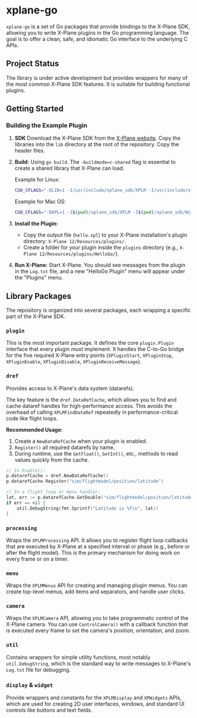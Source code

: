 # xplane-go

`xplane-go` is a set of Go packages that provide bindings to the X-Plane SDK, allowing you to write X-Plane plugins in the Go programming language. The goal is to offer a clean, safe, and idiomatic Go interface to the underlying C APIs.

## Project Status

The library is under active development but provides wrappers for many of the most common X-Plane SDK features. It is suitable for building functional plugins.

## Getting Started

### Building the Example Plugin

1. **SDK** Download the X-Plane SDK from the [X-Plane website](https://www.x-plane.com/download/sdk/).
   Copy the libraries into the `lib` directory at the root of the repository.
   Copy the header files.

1.  **Build:**  Using `go build`. The `-buildmode=c-shared` flag is essential to create a shared library that X-Plane can load.

    Example for Linux:
    ```bash
    CGO_CFLAGS="-DLIN=1 -I/usr/include/xplane_sdk/XPLM -I/usr/include/xplane_sdk/Widgets"  CGO_LDFLAGS="-L$(pwd)/lib"  go build -buildmode=c-shared -a -o hello.xpl  ./cmd/hello .
    ```

    Example for Mac OS:
    ```bash
    CGO_CFLAGS="-DAPL=1 -I$(pwd)/xplane_sdk/XPLM -I$(pwd)/xplane_sdk/Widgets"  CGO_LDFLAGS="-F/System/Library/Frameworks/ -F$(pwd)/lib -framework XPLM  -framework XPWidgets -framework OpenGL"  go build -buildmode=c-shared -a -o hello.xpl  ./cmd/hello
    ```

1.  **Install the Plugin:**
    *   Copy the output file (`hello.xpl`) to your X-Plane installation's plugin directory: `X-Plane 12/Resources/plugins/`.
    *   Create a folder for your plugin inside the `plugins` directory (e.g., `X-Plane 12/Resources/plugins/HelloGo/`).


1.  **Run X-Plane:** Start X-Plane. You should see messages from the plugin in the `Log.txt` file, and a new "HelloGo Plugin" menu will appear under the "Plugins" menu.

## Library Packages

The repository is organized into several packages, each wrapping a specific part of the X-Plane SDK.

### `plugin`

This is the most important package. It defines the core `plugin.Plugin` interface that every plugin must implement. It handles the C-to-Go bridge for the five required X-Plane entry points (`XPluginStart`, `XPluginStop`, `XPluginEnable`, `XPluginDisable`, `XPluginReceiveMessage`).

### `dref`

Provides access to X-Plane's data system (datarefs).

The key feature is the `dref.DataRefCache`, which allows you to find and cache dataref handles for high-performance access. This avoids the overhead of calling `XPLMFindDataRef` repeatedly in performance-critical code like flight loops.

**Recommended Usage:**
1.  Create a `NewDataRefCache` when your plugin is enabled.
2.  `Register()` all required datarefs by name.
3.  During runtime, use the `GetFloat()`, `GetInt()`, etc., methods to read values quickly from the cache.

```go
// In Enable():
p.datarefCache = dref.NewDataRefCache()
p.datarefCache.Register("sim/flightmodel/position/latitude")

// In a flight loop or menu handler:
lat, err := p.datarefCache.GetDouble("sim/flightmodel/position/latitude")
if err == nil {
    util.DebugString(fmt.Sprintf("Latitude is %f\n", lat))
}
```

### `processing`

Wraps the `XPLMProcessing` API. It allows you to register flight loop callbacks that are executed by X-Plane at a specified interval or phase (e.g., before or after the flight model). This is the primary mechanism for doing work on every frame or on a timer.

### `menu`

Wraps the `XPLMMenus` API for creating and managing plugin menus. You can create top-level menus, add items and separators, and handle user clicks.

### `camera`

Wraps the `XPLMCamera` API, allowing you to take programmatic control of the X-Plane camera. You can use `ControlCamera()` with a callback function that is executed every frame to set the camera's position, orientation, and zoom.

### `util`

Contains wrappers for simple utility functions, most notably `util.DebugString`, which is the standard way to write messages to X-Plane's `Log.txt` file for debugging.

### `display` & `widget`

Provide wrappers and constants for the `XPLMDisplay` and `XPWidgets` APIs, which are used for creating 2D user interfaces, windows, and standard UI controls like buttons and text fields.
